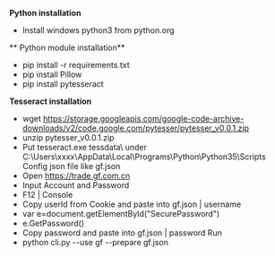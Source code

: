 ﻿ 
**Python installation**

* Install windows python3 from python.org

** Python module installation**

* pip install -r requirements.txt
* pip install Pillow
* pip install pytesseract

 **Tesseract installation**

* wget https://storage.googleapis.com/google-code-archive-downloads/v2/code.google.com/pytesser/pytesser_v0.0.1.zip
* unzip pytesser_v0.0.1.zip
* Put tesseract.exe tessdata\ under C:\Users\xxxx\AppData\Local\Programs\Python\Python35\Scripts\
 Config json file like gf.json
* Open https://trade.gf.com.cn
* Input Account and Password
* F12 | Console
* Copy userId from Cookie and paste into gf.json | username
* var e=document.getElementById("SecurePassword")
* e.GetPassword()
* Copy password and paste into gf.json | password
 Run
* python cli.py --use gf --prepare gf.json
